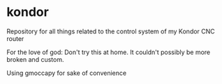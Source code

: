 # kondor
Repository for all things related to the control system of my Kondor CNC router


For the love of god: Don't try this at home. It couldn't possibly be more broken and custom. 

Using gmoccapy for sake of convenience